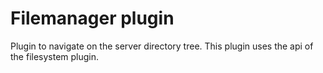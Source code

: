 # Filemanager plugin

Plugin to navigate on the server directory tree.
This plugin uses the api of the filesystem plugin.
